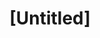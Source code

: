 ---
pid: ch230
title: "[Untitled]"
location_transcription: FF. Mifflin
coordinates: "[-75.212628906921, 39.875404242577]"
zipcode: '19131'
gen_neighborhood: West Philadelphia
neighborhood: Wynnefield
outside_phl: 
age: '65'
age_range: 60-69
instagram: 
image_file_name: ch_230.jpg
proposal_transcription: Civil War colored soldiers. Soldier in the round
topic: African Americans,Armed Forces,History
topic_summary: 0, 0, 0
type: Other No Form
keywords_other: 
credit: Joe Beeton
image_labels: 
twitter: 
facebook: 
permalink: "/monuments/ch230/"
layout: item-page
---